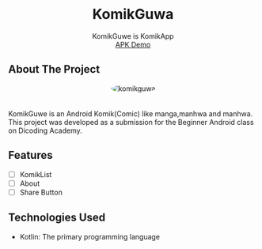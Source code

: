 <!-- PROJECT LOGO -->
<br />
<p align="center">
  <h1 align="center">KomikGuwa</h1>

  <p align="center">
    KomikGuwe is KomikApp
    <br />
    <a href="-" target="_blank">APK Demo</a>
  </p>

## About The Project

<div align="center">
  <img src="https://drive.google.com/file/d/19orfsAb2sPv8sOwnJOoHPcKBtHFXBbHq/view?usp=drive_link" alt="komikguwa" width="auto" height="auto"  style="border-radius:50%">    
</div>
<br />

<br />
KomikGuwe is an Android Komik(Comic) like manga,manhwa and manhwa. This project was developed as a submission for the Beginner Android class on Dicoding Academy.

## Features

- [ ]  KomikList
- [ ]  About
- [ ]  Share Button

## Technologies Used

- Kotlin: The primary programming language

